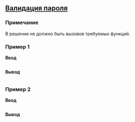 ## [Валидация пароля](../../../solutions/5.3/53_j.py)



### Примечание

В решении не должно быть вызовов требуемых функций.

### Пример 1

**Ввод**
```python

```

**Вывод**
```plaintext

```

### Пример 2

**Ввод**
```python

```

**Вывод**
```plaintext

```